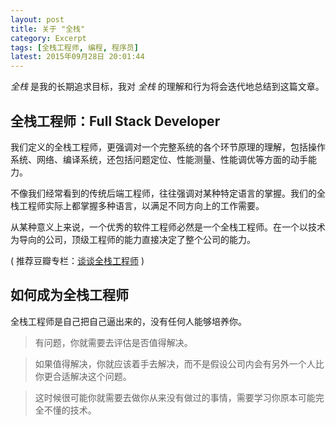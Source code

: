 ```yaml
---
layout: post
title: 关于 "全栈"
category: Excerpt
tags: [全栈工程师, 编程, 程序员]
latest: 2015年09月28日 20:01:44
---
```


*全栈* 是我的长期追求目标，我对 *全栈* 的理解和行为将会迭代地总结到这篇文章。

全栈工程师：Full Stack Developer
-

我们定义的全栈工程师，更强调对一个完整系统的各个环节原理的理解，包括操作系统、网络、编译系统，还包括问题定位、性能测量、性能调优等方面的动手能力。

不像我们经常看到的传统后端工程师，往往强调对某种特定语言的掌握。我们的全栈工程师实际上都掌握多种语言，以满足不同方向上的工作需要。

从某种意义上来说，一个优秀的软件工程师必然是一个全栈工程师。在一个以技术为导向的公司，顶级工程师的能力直接决定了整个公司的能力。

( 推荐豆瓣专栏：[谈谈全栈工程师](https://read.douban.com/column/226077/) )

如何成为全栈工程师
-

全栈工程师是自己把自己逼出来的，没有任何人能够培养你。

> 有问题，你就需要去评估是否值得解决。

> 如果值得解决，你就应该着手去解决，而不是假设公司内会有另外一个人比你更合适解决这个问题。

> 这时候很可能你就需要去做你从来没有做过的事情，需要学习你原本可能完全不懂的技术。
